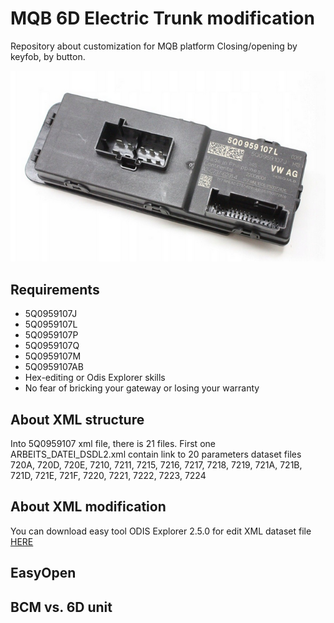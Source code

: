 # MQB 6D Electric Trunk modification
Repository about customization for MQB platform  Closing/opening by keyfob, by button. 

![ ](https://github.com/chobott/MQB-6D-Electric-Trunk/blob/main/images/5q0959107l.png)

## Requirements
- 5Q0959107J
- 5Q0959107L
- 5Q0959107P
- 5Q0959107Q
- 5Q0959107M
- 5Q0959107AB
- Hex-editing or Odis Explorer skills
- No fear of bricking your gateway or losing your warranty

## About XML structure
Into 5Q0959107 xml file, there is 21 files. First one ARBEITS_DATEI_DSDL2.xml contain link to 20 parameters dataset files 720A, 720D, 720E, 7210, 7211, 7215, 7216, 7217, 7218, 7219, 721A, 721B, 721D, 721E, 721F, 7220, 7221, 7222, 7223, 7224

## About XML modification

You can download easy tool ODIS Explorer 2.5.0 for edit XML dataset file [HERE](https://drive.google.com/file/d/1ZnAWGyRHfwOCT3RvaaCV1Hd17MonBVBc/view/)



## EasyOpen

## BCM vs. 6D unit

